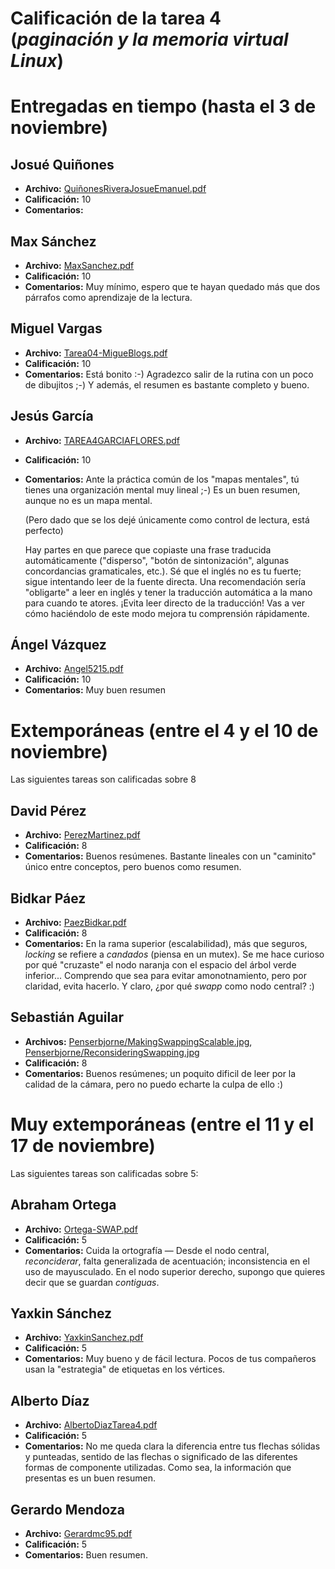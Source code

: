 # Calificación de la tarea 4 (*paginación y la memoria virtual Linux*)

# Entregadas en tiempo (hasta el 3 de noviembre)

## Josué Quiñones
* **Archivo:** [QuiñonesRiveraJosueEmanuel.pdf](QuiñonesRiveraJosueEmanuel.pdf)
* **Calificación:** 10
* **Comentarios:** 

## Max Sánchez
* **Archivo:** [MaxSanchez.pdf](MaxSanchez.pdf)
* **Calificación:** 10
* **Comentarios:** Muy mínimo, espero que te hayan quedado más que dos
  párrafos como aprendizaje de la lectura.

## Miguel Vargas
* **Archivo:** [Tarea04-MigueBlogs.pdf](Tarea04-MigueBlogs.pdf)
* **Calificación:** 10
* **Comentarios:** Está bonito :-) Agradezco salir de la rutina con un
  poco de dibujitos ;-) Y además, el resumen es bastante completo y
  bueno.

## Jesús García
* **Archivo:** [TAREA4GARCIAFLORES.pdf](TAREA4GARCIAFLORES.pdf)
* **Calificación:** 10
* **Comentarios:** Ante la práctica común de los "mapas mentales", tú
  tienes una organización mental muy lineal ;-) Es un buen resumen,
  aunque no es un mapa mental.
  
  (Pero dado que se los dejé únicamente como control de lectura, está
  perfecto)
  
  Hay partes en que parece que copiaste una frase traducida
  automáticamente ("disperso", "botón de sintonización", algunas
  concordancias gramaticales, etc.). Sé que el inglés no es tu fuerte;
  sigue intentando leer de la fuente directa. Una recomendación sería
  "obligarte" a leer en inglés y tener la traducción automática a la
  mano para cuando te atores. ¡Evita leer directo de la traducción!
  Vas a ver cómo haciéndolo de este modo mejora tu comprensión
  rápidamente.

## Ángel Vázquez
* **Archivo:** [Angel5215.pdf](Angel5215.pdf)
* **Calificación:** 10
* **Comentarios:** Muy buen resumen

# Extemporáneas (entre el 4 y el 10 de noviembre)
Las siguientes tareas son calificadas sobre 8

## David Pérez
* **Archivo:** [PerezMartinez.pdf](PerezMartinez.pdf)
* **Calificación:** 8
* **Comentarios:** Buenos resúmenes. Bastante lineales con un
  "caminito" único entre conceptos, pero buenos como resumen.

## Bidkar Páez
* **Archivo:** [PaezBidkar.pdf](PaezBidkar.pdf)
* **Calificación:** 8
* **Comentarios:** En la rama superior (escalabilidad), más que
  seguros, *locking* se refiere a *candados* (piensa en un mutex). Se
  me hace curioso por qué "cruzaste" el nodo naranja con el espacio
  del árbol verde inferior... Comprendo que sea para evitar
  amonotnamiento, pero por claridad, evita hacerlo. Y claro, ¿por qué
  *swapp* como nodo central? :)

## Sebastián Aguilar
* **Archivos:**
  [Penserbjorne/MakingSwappingScalable.jpg](Penserbjorne/MakingSwappingScalable.jpg),
  [Penserbjorne/ReconsideringSwapping.jpg](Penserbjorne/ReconsideringSwapping.jpg)
* **Calificación:** 8
* **Comentarios:** Buenos resúmenes; un poquito dificil de leer por la
  calidad de la cámara, pero no puedo echarte la culpa de ello :)

# Muy extemporáneas (entre el 11 y el 17 de noviembre)
Las siguientes tareas son calificadas sobre 5:

## Abraham Ortega
* **Archivo:** [Ortega-SWAP.pdf](Ortega-SWAP.pdf)
* **Calificación:** 5
* **Comentarios:** Cuida la ortografía — Desde el nodo central,
  *reconciderar*, falta generalizada de acentuación; inconsistencia en
  el uso de mayusculado. En el nodo superior derecho, supongo que
  quieres decir que se guardan *contiguas*.

## Yaxkin Sánchez
* **Archivo:** [YaxkinSanchez.pdf](YaxkinSanchez.pdf)
* **Calificación:** 5
* **Comentarios:** Muy bueno y de fácil lectura. Pocos de tus
  compañeros usan la "estrategia" de etiquetas en los vértices.

## Alberto Díaz
* **Archivo:** [AlbertoDiazTarea4.pdf](AlbertoDiazTarea4.pdf)
* **Calificación:** 5
* **Comentarios:** No me queda clara la diferencia entre tus flechas
  sólidas y punteadas, sentido de las flechas o significado de las
  diferentes formas de componente utilizadas. Como sea, la información
  que presentas es un buen resumen.

## Gerardo Mendoza
* **Archivo:** [Gerardmc95.pdf](Gerardmc95.pdf)
* **Calificación:** 5
* **Comentarios:** Buen resumen.
